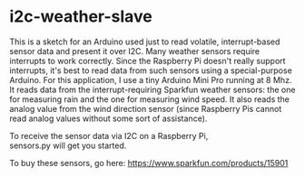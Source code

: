# i2c-weather-slave
This is a sketch for an Arduino used just to read volatile, interrupt-based sensor data and present it over I2C.
Many weather sensors require interrupts to work correctly.  Since the Raspberry Pi doesn't really support interrupts, it's best to 
read data from such sensors using a special-purpose Arduino. For this application, I use a tiny Arduino Mini Pro running at 
8 Mhz.  It reads data from the interrupt-requiring Sparkfun weather sensors:  the one for measuring rain and the one for measuring wind
speed. It also reads the analog value from the wind direction sensor (since Raspberry Pis cannot read analog values without some
sort of assistance).

To receive the sensor data via I2C on a Raspberry Pi,  
sensors.py will get you started.

To buy these sensors, go here:
https://www.sparkfun.com/products/15901



